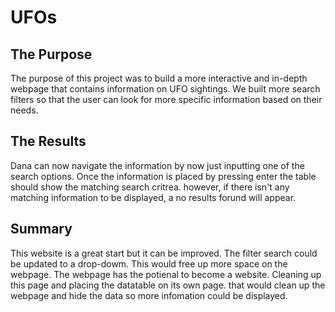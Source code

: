 # UFOs

## The Purpose

The purpose of this project was to build a more interactive and in-depth webpage that contains information on UFO sightings. We built more search filters so that 
the user can look for more specific information based on their needs.


## The Results

Dana can now navigate the information by now just inputting one of the search options. Once the information is placed by pressing enter the table should show the 
matching search critrea. however, if there isn't any matching information to be displayed, a no results forund will appear. 

## Summary

This website is a great start but it can be improved. The filter search could be updated to a drop-dowm. This would free up more space on the webpage. The webpage has the potienal to become a website. Cleaning up this page and placing the datatable on its own page. that would clean up the webpage and hide the data so more infomation could be displayed.
